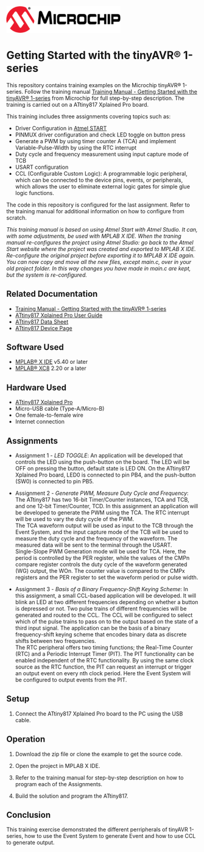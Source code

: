 <!-- Please do not change this html logo with link -->
<a href="https://www.microchip.com" rel="nofollow"><img src="images/microchip.png" alt="MCHP" width="300"/></a>

# Getting Started with the tinyAVR® 1-series

This repository contains training examples on the Microchip tinyAVR® 1-series. Follow the training manual [Training Manual - Getting Started with the tinyAVR® 1-series](https://www.microchip.com/DS40001949) from Microchip for full step-by-step description. The training is carried out on a ATtiny817 Xplained Pro board.

This training includes three assignments covering topics such as: 
- Driver Configuration in [Atmel START](https://start.atmel.com/#)
- PINMUX driver configuration and check LED toggle on button press
- Generate a PWM by using timer counter A (TCA) and implement Variable-Pulse-Width by using the RTC interrupt
- Duty cycle and frequency measurement using input capture mode of TCB
- USART configuration
- CCL (Configurable Custom Logic): A programmable logic peripheral, which can be connected to the
device pins, events, or peripherals, which allows the user to eliminate external logic gates for simple glue logic functions. 

The code in this repository is configured for the last assignment. Refer to the training manual for additional information on how to configure from scratch. 

*This training manual is based on using Atmel Start with Atmel Studio. It can, with some adjustments, be used with MPLAB X IDE. When the traning manual re-configures the project using Atmel Studio: go back to the Atmel Start website where the project was created and exported to MPLAB X IDE. Re-configure the original project before exporting it to MPLAB X IDE again. You can now copy and move all the new files, except main.c, over in your old project folder. In this way changes you have made in *main.c* are kept, but the system is re-configured.* 

## Related Documentation

- [Training Manual - Getting Started with the tinyAVR® 1-series](https://www.microchip.com/DS40001949)
- [ATtiny817 Xplained Pro User Guide](https://www.microchip.com/DS50002684)
- [ATtiny817 Data Sheet](https://www.microchip.com/DS40001901)
- [ATtiny817 Device Page](https://www.microchip.com/wwwproducts/en/ATtiny817)

## Software Used

- [MPLAB® X IDE](http://www.microchip.com/mplab/mplab-x-ide) v5.40 or later
- [MPLAB® XC8](http://www.microchip.com/mplab/compilers) 2.20 or a later

## Hardware Used

- [ATtiny817 Xplained Pro](https://www.microchip.com/DevelopmentTools/ProductDetails/attiny817-xpro)
- Micro-USB cable (Type-A/Micro-B)
- One female-to-female wire
- Internet connection

## Assignments
- Assignment 1 - *LED TOGGLE*: An application will be developed that controls the LED using the push-button on the board. The LED will be OFF on pressing the button, default state is LED ON. On the ATtiny817 Xplained Pro board, LED0 is connected to pin PB4, and the push-button (SW0) is
connected to pin PB5.

- Assignment 2 - *Generate PWM, Measure Duty Cycle and Frequency*: The ATtiny817 has two 16-bit Timer/Counter instances, TCA and TCB, and one 12-bit Timer/Counter, TCD. In this assignment an application will be developed to generate the PWM using the TCA. The RTC interrupt will be
used to vary the duty cycle of the PWM.
<br/> The TCA waveform output will be used as input to the TCB through the Event System, and the input capture mode of the TCB will be used to measure the duty cycle and the frequency of the waveform. The measured data will be sent to the terminal through the USART.
<br> Single-Slope PWM Generation mode will be used for TCA. Here, the period is controlled by the PER
register, while the values of the CMPn compare register controls the duty cycle of the waveform
generated (WG) output, the WOn. The counter value is compared to the CMPx registers and the PER
register to set the waveform period or pulse width.

- Assignment 3 - *Basis of a Binary Frequency-Shift Keying Scheme*: In this assignment, a small CCL-based application will be developed. It will blink an LED at two different frequencies depending on whether a button is depressed or not. Two pulse trains of different frequencies will be generated and routed to the CCL. The CCL will be configured to select which of the pulse trains to pass on to the output based on the state of a third input signal. The application can be the basis of a binary frequency-shift keying scheme that encodes binary data as discrete shifts between two frequencies.
<br/>The RTC peripheral offers two timing functions; the Real-Time Counter (RTC) and a Periodic Interrupt Timer (PIT). The PIT functionality can be enabled independent of the RTC functionality.
By using the same clock source as the RTC function, the PIT can request an interrupt or trigger an output event on every nth clock period. Here the Event System will be configured to output events from the PIT.

## Setup

1. Connect the ATtiny817 Xplained Pro board to the PC using the USB cable.


## Operation

1. Download the zip file or clone the example to get the source code.

2. Open the project in MPLAB X IDE.

3. Refer to the training manual for step-by-step description on how to program each of the Assignments.

4. Build the solution and program the ATtiny817. 

## Conclusion
 This training exercise demonstrated the different perripherals of tinyAVR 1-series, how to use the Event System to generate Event and how to use CCL to generate output.
